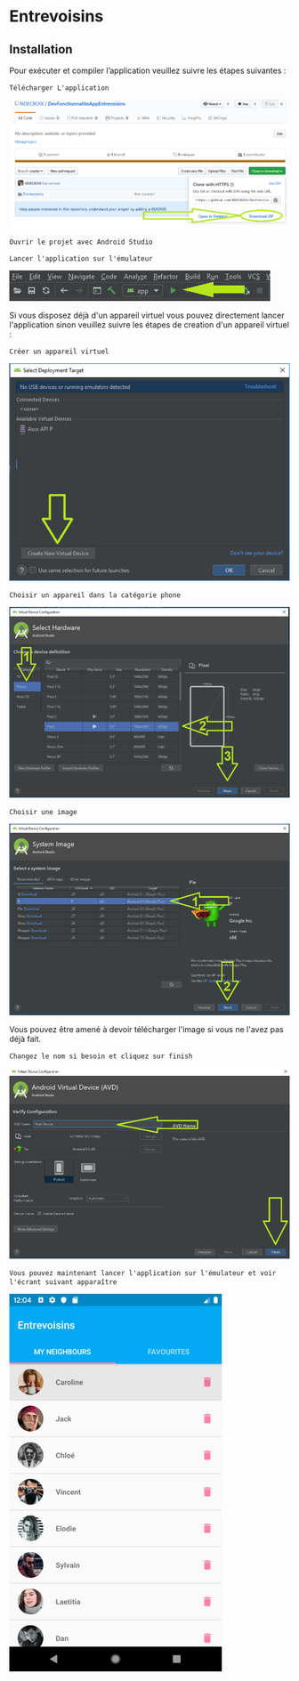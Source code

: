 ﻿# Entrevoisins

## Installation

Pour exécuter et compiler l’application veuillez suivre les étapes suivantes :

```
Télécharger L'application
```
[![DownloadZIP](./ImageReadme/DownloadZIP.PNG)]()

```
Ouvrir le projet avec Android Studio
```
```
Lancer l'application sur l'émulateur
```
[![Play](./ImageReadme/Play.PNG)]()

Si vous disposez déjà d'un appareil virtuel vous pouvez directement lancer l'application sinon veuillez suivre 
les étapes de creation d'un appareil virtuel :

```
Créer un appareil virtuel
```
[![SelectDevice](./ImageReadme/SelectDevice.png)]()

```
Choisir un appareil dans la catégorie phone
```
[![ChoiceDevice](./ImageReadme/ChoiceDevice.PNG)]()

```
Choisir une image
```
[![ImagePie](./ImageReadme/ImagePie.PNG)]()

Vous pouvez être amené à devoir télécharger l'image si vous ne l'avez pas déjà fait.

```
Changez le nom si besoin et cliquez sur finish
```
[![Finish](./ImageReadme/Finish.PNG)]()

```
Vous pouvez maintenant lancer l'application sur l'émulateur et voir l'écrant suivant apparaître
```
[![AppLaunched](./ImageReadme/AppLaunched.png)]()
